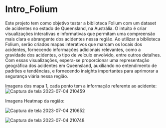 # Intro_Folium

Este projeto tem como objetivo testar a biblioteca Folium com um dataset de acidentes no estado de Queensland, na Austrália. O intuito é criar visualizações interativas e informativas que permitam uma compreensão mais clara e abrangente dos acidentes nessa região. Ao utilizar a biblioteca Folium, serão criados mapas interativos que marcam os locais dos acidentes, fornecendo informações adicionais relevantes, como a gravidade dos acidentes, o tipo de veículo envolvido, entre outros detalhes. Com essas visualizações, espera-se proporcionar uma representação geográfica dos acidentes em Queensland, auxiliando no entendimento de padrões e tendências, e fornecendo insights importantes para aprimorar a segurança viária nessa região.

Imagens dos mapa 1, cada ponto tem a informação referente ao acidente: 
![Captura de tela 2023-07-04 210459](https://github.com/ehctds/Intro_Folium/assets/100098820/7715b15d-2dda-41cc-8524-33a7da47469d)

Imagens Heatmap da região: 

![Captura de tela 2023-07-04 210652](https://github.com/ehctds/Intro_Folium/assets/100098820/d29b3ea1-f44e-419a-b896-17274763e5d1)

![Captura de tela 2023-07-04 210748](https://github.com/ehctds/Intro_Folium/assets/100098820/be516d80-8773-425f-afb6-e8980994287e)
